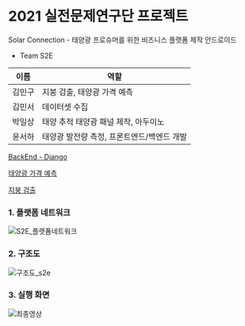 # 2021 실전문제연구단 프로젝트
Solar Connection - 태양광 프로슈머를 위한 비즈니스 플랫폼 제작 안드로이드

* Team S2E

|이름|역할|
|---|---|
|김민구|지붕 검출, 태양광 가격 예측|
|김민서|데이터셋 수집|
|박일상|태양 추적 태양광 패널 제작, 아두이노|
|윤서하|태양광 발전량 측정, 프론트엔드/백엔드 개발|

[BackEnd - Django](https://github.com/S2E-CAU/Backend)

[태양광 가격 예측](https://github.com/S2E-CAU/Prediction)

[지붕 검출](https://github.com/S2E-CAU/SemanticSegmentation)

### 1. 플랫폼 네트워크
![S2E_플랫폼네트워크](https://user-images.githubusercontent.com/60412023/148164123-bec67afd-18fc-4647-b799-c533fa14ca3a.png)


### 2. 구조도
![구조도_s2e](https://user-images.githubusercontent.com/60412023/148164488-03018a16-053a-4501-9097-0b5181cf7f1b.png)

### 3. 실행 화면
![최종영상](https://user-images.githubusercontent.com/60412023/148165189-c5363299-2fc0-4c11-87b0-b6f73d703d9f.gif)
